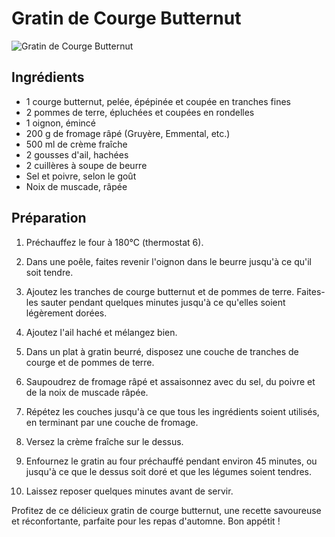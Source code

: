 # Gratin de Courge Butternut

![Gratin de Courge Butternut](/recipes/gratin-courge-butternut.jpeg)

## Ingrédients

- 1 courge butternut, pelée, épépinée et coupée en tranches fines
- 2 pommes de terre, épluchées et coupées en rondelles
- 1 oignon, émincé
- 200 g de fromage râpé (Gruyère, Emmental, etc.)
- 500 ml de crème fraîche
- 2 gousses d'ail, hachées
- 2 cuillères à soupe de beurre
- Sel et poivre, selon le goût
- Noix de muscade, râpée

## Préparation

1. Préchauffez le four à 180°C (thermostat 6).

2. Dans une poêle, faites revenir l'oignon dans le beurre jusqu'à ce qu'il soit tendre.

3. Ajoutez les tranches de courge butternut et de pommes de terre. Faites-les sauter pendant quelques minutes jusqu'à ce qu'elles soient légèrement dorées.

4. Ajoutez l'ail haché et mélangez bien.

5. Dans un plat à gratin beurré, disposez une couche de tranches de courge et de pommes de terre.

6. Saupoudrez de fromage râpé et assaisonnez avec du sel, du poivre et de la noix de muscade râpée.

7. Répétez les couches jusqu'à ce que tous les ingrédients soient utilisés, en terminant par une couche de fromage.

8. Versez la crème fraîche sur le dessus.

9. Enfournez le gratin au four préchauffé pendant environ 45 minutes, ou jusqu'à ce que le dessus soit doré et que les légumes soient tendres.

10. Laissez reposer quelques minutes avant de servir.

Profitez de ce délicieux gratin de courge butternut, une recette savoureuse et réconfortante, parfaite pour les repas d'automne. Bon appétit !